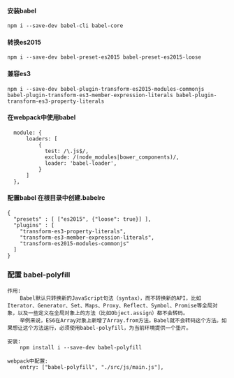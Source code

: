 #### 安装babel
    npm i --save-dev babel-cli babel-core

#### 转换es2015

    npm i --save-dev babel-preset-es2015 babel-preset-es2015-loose

#### 兼容es3

    npm i --save-dev babel-plugin-transform-es2015-modules-commonjs  babel-plugin-transform-es3-member-expression-literals babel-plugin-transform-es3-property-literals


#### 在webpack中使用babel

      module: {
          loaders: [
              {
                test: /\.js$/,
                exclude: /(node_modules|bower_components)/,
                loader: 'babel-loader',
              }
          ]
      },
      
#### 配置babel 在根目录中创建.babelrc

    {
      "presets" : [ ["es2015", {"loose": true}] ],
      "plugins" : [
        "transform-es3-property-literals",
        "transform-es3-member-expression-literals",
        "transform-es2015-modules-commonjs"
      ]
    }
    
### 配置 babel-polyfill


    作用:
        Babel默认只转换新的JavaScript句法（syntax），而不转换新的API，比如Iterator、Generator、Set、Maps、Proxy、Reflect、Symbol、Promise等全局对象，以及一些定义在全局对象上的方法（比如Object.assign）都不会转码。
        举例来说，ES6在Array对象上新增了Array.from方法。Babel就不会转码这个方法。如果想让这个方法运行，必须使用babel-polyfill，为当前环境提供一个垫片。
    
    安装:
        npm install i --save-dev babel-polyfill
    
    webpack中配置:
        entry: ["babel-polyfill", "./src/js/main.js"],
    